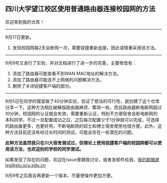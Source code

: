 ## 四川大学望江校区使用普通路由器连接校园网的方法

欢迎来到我的仓库！

---

9月17日更新。

1. 发现校园网每2天会断网一次，需要锐捷重新连接，因此请慎重采用该方法。

---

9月9号又进行了实验，并对文档进行了进一步的完善，主要修改有：

1. 添加了路由器可能查看不到WAN MAC地址的解决方法。
2. 添加了路由器可能连不上网络的问题解决方法。
3. 删除了关闭锐捷客户端的部分。

---

9月5日在同学的寝室做了40分钟实验，验证了想法的可行性，就创建了这个仓库分享一下。这种方法相比破解版路由器麻烦、繁琐一些。而且路由器断电断网超过10分钟，校园网的认证就会失效，需要重新认证，特别不方便宿舍会断电断网的本科同学。不过一旦配置成功之后，之后每次配置少于1分钟就可以完成，可选择的路由器更多，也更好用，不断电断网的硕士和博士宿舍使用也很方便。此外，这种方法目前还没有经过长时间的测试，可能会存在一些潜在的问题。

**此种方法虽然我只在川大宿舍测试过，但理论上使用锐捷客户端的校园网都可以使用该方法，也欢迎别的学校的同学测试。**

如果发现了存在的问题，欢迎在issue里跟我讨论，或者发邮件给我，我的邮箱是lxg@stu.scu.edu.cn



9月9号之后我会再更新一个版本，尽量使操作更加方便。

